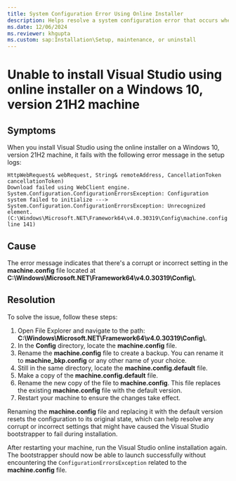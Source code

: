 ```yaml
---
title: System Configuration Error Using Online Installer
description: Helps resolve a system configuration error that occurs when you install Visual Studio using the online installer on a Windows 10, version 21H2 machine.
ms.date: 12/06/2024
ms.reviewer: khgupta
ms.custom: sap:Installation\Setup, maintenance, or uninstall
---
```


# Unable to install Visual Studio using online installer on a Windows 10, version 21H2 machine

## Symptoms

When you install Visual Studio using the online installer on a Windows 10, version 21H2 machine, it fails with the following error message in the setup logs:

```output
HttpWebRequest& webRequest, String& remoteAddress, CancellationToken cancellationToken)
Download failed using WebClient engine. System.Configuration.ConfigurationErrorsException: Configuration system failed to initialize --->
System.Configuration.ConfigurationErrorsException: Unrecognized element. (C:\Windows\Microsoft.NET\Framework64\v4.0.30319\Config\machine.config line 141)
```

## Cause

The error message indicates that there's a corrupt or incorrect setting in the **machine.config** file located at **C:\Windows\Microsoft.NET\Framework64\v4.0.30319\Config\\**.

## Resolution

To solve the issue, follow these steps:

1. Open File Explorer and navigate to the path: **C:\Windows\Microsoft.NET\Framework64\v4.0.30319\Config\\**.
1. In the **Config** directory, locate the **machine.config** file.
1. Rename the **machine.config** file to create a backup. You can rename it to **machine_bkp.config** or any other name of your choice.
1. Still in the same directory, locate the **machine.config.default** file.
1. Make a copy of the **machine.config.default** file.
1. Rename the new copy of the file to **machine.config**. This file replaces the existing **machine.config** file with the default version.
1. Restart your machine to ensure the changes take effect.

Renaming the **machine.config** file and replacing it with the default version resets the configuration to its original state, which can help resolve any corrupt or incorrect settings that might have caused the Visual Studio bootstrapper to fail during installation.

After restarting your machine, run the Visual Studio online installation again. The bootstrapper should now be able to launch successfully without encountering the `ConfigurationErrorsException` related to the **machine.config** file.
